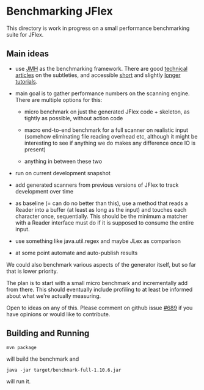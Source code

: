 <!--
  Copyright 2023, Gerwin Klein, Régis Décamps, Steve Rowe
  SPDX-License-Identifier: CC-BY-SA-4.0
-->

Benchmarking JFlex
==================

This directory is work in progress on a small performance benchmarking
suite for JFlex.

Main ideas
----------

 * use [JMH][1] as the benchmarking framework. There are good [technical articles][2] on the subtleties, and accessible [short][3] and slightly [longer tutorials][4].

 * main goal is to gather performance numbers on the scanning engine. There are multiple options for this:

   * micro benchmark on just the generated JFlex code + skeleton, as tightly as possible, without action code

   * macro end-to-end benchmark for a full scanner on realistic input (somehow eliminating file reading overhead etc, although it might be interesting to see if anything we do makes any difference once IO is present)

   * anything in between these two

 * run on current development snapshot

 * add generated scanners from previous versions of JFlex to track development over time

 * as baseline (= can do no better than this), use a method that reads a
   Reader into a buffer (at least as long as the input) and touches each
   character once, sequentially. This should be the minimum a matcher with a
   Reader interface must do if it is supposed to consume the entire input.

 * use something like java.util.regex and maybe JLex as comparison

 * at some point automate and auto-publish results

We could also benchmark various aspects of the generator itself, but so far
that is lower priority.

The plan is to start with a small micro benchmark and incrementally add from
there. This should eventually include profiling to at least be informed about
what we're actually measuring.

Open to ideas on any of this. Please comment on github issue [#689][github-issue] if you have opinions or would like to contribute.


Building and Running
---------------------

    mvn package

will build the benchmark and

    java -jar target/benchmark-full-1.10.6.jar

will run it.



[1]: https://openjdk.java.net/projects/code-tools/jmh/
[2]: https://www.oracle.com/technical-resources/articles/java/architect-benchmarking.html
[3]: https://www.mkyong.com/java/java-jmh-benchmark-tutorial/
[4]: http://tutorials.jenkov.com/java-performance/jmh.html

[github-issue]: https://github.com/jflex-de/jflex/issues/698
